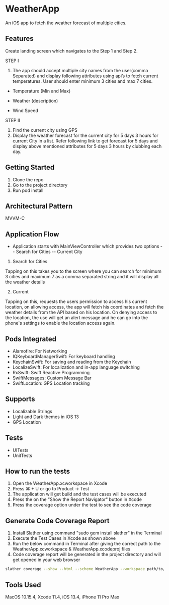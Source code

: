 # WeatherApp

An iOS app to fetch the weather forecast of multiple cities.

## Features

Create landing screen which navigates to the Step 1 and Step 2.

STEP I
1. The app should accept multiple city names from the user(comma Separated) and display
following attributes using api’s to fetch current temperatures. User should enter minimum 3
cities and max 7 cities.

- Temperature (Min and Max)

- Weather (description)

- Wind Speed

STEP II
1. Find the current city using GPS
2. Display the weather forecast for the current city for 5 days 3 hours for current City in a
list. Refer following link to get forecast for 5 days and display above mentioned attributes
for 5 days 3 hours by clubbing each day.

## Getting Started

1. Clone the repo
2. Go to the project directory
3. Run pod install

## Architectural Pattern

MVVM-C

## Application Flow

- Application starts with MainViewController which provides two options
-- Search for Cities
-- Current City

1. Search for Cities

Tapping on this takes you to the screen where you can search for minimum 3 cities and maximum 7 as a comma separated string and it will display all the weather details

2. Current

Tapping on this, requests the users permission to access his current location, on allowing access, the app will fetch his coordinates and fetch the weather details from the API based on his location. On denying access to the location, the use will get an alert message and he can go into the phone's settings to enable the location access again.

## Pods Integrated

- Alamofire: For Networking
- IQKeyboardManagerSwift: For keyboard handling
- KeychainSwift: For saving and reading from the Keychain
- LocalizeSwift: For localization and in-app language switching
- RxSwift: Swift Reactive Programming
- SwiftMessages: Custom Message Bar
- SwiftLocation: GPS Location tracking

## Supports

- Localizable Strings
- Light and Dark themes in iOS 13
- GPS Location

## Tests

- UITests
- UnitTests

## How to run the tests

1. Open the WeatherApp.xcworkspace in Xcode
2. Press ⌘ + U or go to Product -> Test
3. The application will get build and the test cases will be executed
4. Press the on the "Show the Report Navigator" button in Xcode
5. Press the coverage option under the test to see the code coverage

## Generate Code Coverage Report

1. Install Slather using command "sudo gem install slather" in the Terminal
2. Execute the Test Cases in Xcode as shown above
3. Run the below command in Terminal after giving the correct path to the WeatherApp.xcworkspace & WeatherApp.xcodeproj files
4. Code coverage report will be generated in the project directory and will get opened in your web browser

```bash
slather coverage --show --html --scheme WeatherApp --workspace path/to/WeatherApp.xcworkspace path/to/WeatherApp.xcodeproj

```

## Tools Used

MacOS 10.15.4, Xcode 11.4, iOS 13.4, iPhone 11 Pro Max
